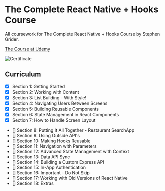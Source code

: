 # The Complete React Native + Hooks Course

All coursework for The Complete React Native + Hooks Course by Stephen Grider.

[The Course at Udemy](https://www.udemy.com/course/the-complete-react-native-and-redux-course/)  


![Certificate](Certificate.jpg)

## Curriculum

- [x] Section 1: Getting Started
- [x] Section 2: Working with Content
- [x] Section 3: List Building - With Style!
- [x] Section 4: Navigating Users Between Screens
- [x] Section 5: Building Reusable Components
- [x] Section 6: State Management in React Components
- [x] Section 7: How to Handle Screen Layout
- [] Section 8: Putting It All Together - Restaurant SearchApp
- [] Section 9: Using Outside API's
- [] Section 10: Making Hooks Reusable
- [] Section 11: Navigation with Parameters
- [] Section 12: Advanced State Management with Context
- [] Section 13: Data API Sync
- [] Section 14: Building a Custom Express API
- [] Section 15: In-App Authentication
- [] Section 16: Important - Do Not Skip
- [] Section 17: Working with Old Versions of React Native
- [] Section 18: Extras